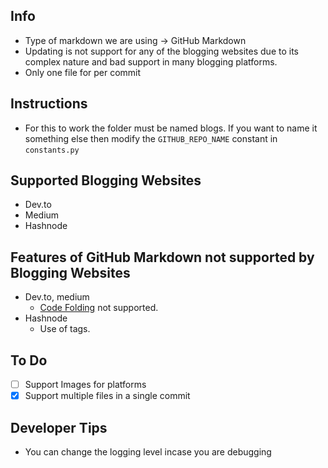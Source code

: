 ## Info

- Type of markdown we are using -> GitHub Markdown
- Updating is not support for any of the blogging websites due to its complex nature and bad support in many blogging platforms.
- Only one file for per commit

## Instructions

- For this to work the folder must be named blogs. If you want to name it something else then modify the `GITHUB_REPO_NAME` constant in `constants.py`

## Supported Blogging Websites

- Dev.to
- Medium
- Hashnode

## Features of GitHub Markdown not supported by Blogging Websites

- Dev.to, medium
  - [Code Folding](https://gist.github.com/pierrejoubert73/902cc94d79424356a8d20be2b382e1ab) not supported.
- Hashnode
  - Use of tags.

## To Do

- [ ] Support Images for platforms
- [x] Support multiple files in a single commit

## Developer Tips

- You can change the logging level incase you are debugging
